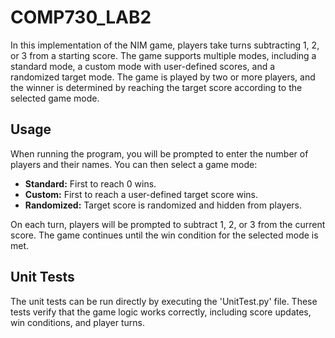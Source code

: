 # COMP730_LAB2

In this implementation of the NIM game, players take turns subtracting 1, 2, or 3 from a starting score. The game supports multiple modes, including a standard mode, a custom mode with user-defined scores, and a randomized target mode. The game is played by two or more players, and the winner is determined by reaching the target score according to the selected game mode.

## Usage
When running the program, you will be prompted to enter the number of players and their names. You can then select a game mode:
- **Standard:** First to reach 0 wins.
- **Custom:** First to reach a user-defined target score wins.
- **Randomized:** Target score is randomized and hidden from players.

On each turn, players will be prompted to subtract 1, 2, or 3 from the current score. The game continues until the win condition for the selected mode is met.

## Unit Tests
The unit tests can be run directly by executing the 'UnitTest.py' file. These tests verify that the game logic works correctly, including score updates, win conditions, and player turns.